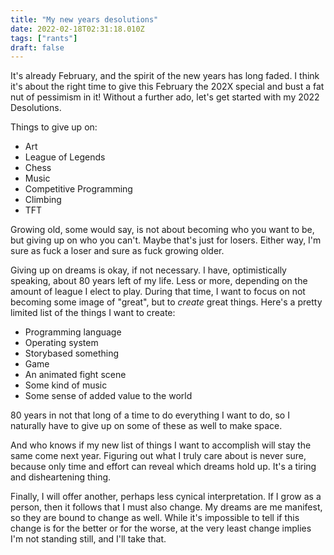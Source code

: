 ```yaml
---
title: "My new years desolutions"
date: 2022-02-18T02:31:18.010Z
tags: ["rants"]
draft: false
---
```


It's already February, and the spirit of the new years has long faded. I think it's about the right time to give this February the 202X special and bust a fat nut of pessimism in it! Without a further ado, let's get started with my 2022 Desolutions.

Things to give up on:
* Art
* League of Legends
* Chess
* Music
* Competitive Programming
* Climbing
* TFT

Growing old, some would say, is not about becoming who you want to be, but giving up on who you can't. Maybe that's just for losers. Either way, I'm sure as fuck a loser and sure as fuck growing older.

Giving up on dreams is okay, if not necessary. I have, optimistically speaking, about 80 years left of my life. Less or more, depending on the amount of league I elect to play. During that time, I want to focus on not becoming some image of "great", but to *create* great things. Here's a pretty limited list of the things I want to create:

* Programming language
* Operating system
* Storybased something
* Game
* An animated fight scene
* Some kind of music
* Some sense of added value to the world

80 years in not that long of a time to do everything I want to do, so I naturally have to give up on some of these as well to make space.

And who knows if my new list of things I want to accomplish will stay the same come next year. Figuring out what I truly care about is never sure, because only time and effort can reveal which dreams hold up. It's a tiring and disheartening thing.

Finally, I will offer another, perhaps less cynical interpretation. If I grow as a person, then it follows that I must also change. My dreams are me manifest, so they are bound to change as well. While it's impossible to tell if this change is for the better or for the worse, at the very least change implies I'm not standing still, and I'll take that.
